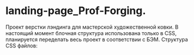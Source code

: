 # landing-page_Prof-Forging.
Проект верстки лэндинга для мастерской художественной ковки.
В настоящий момент блочная структура использована только в CSS, планируется переделать весь проект в соответствии с БЭМ.
Структура CSS файлов: 
